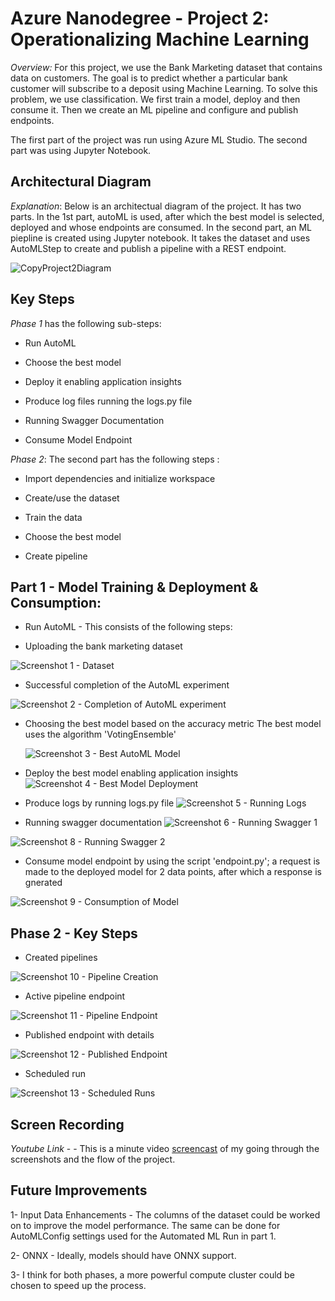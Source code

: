 
# Azure Nanodegree - Project 2: Operationalizing Machine Learning


*Overview:* For this project, we use the Bank Marketing dataset that contains data on customers. The goal is to predict whether a particular bank customer will subscribe to a deposit using Machine Learning. To solve this problem, we use classification. We first train a model, deploy and then consume it. Then we create an ML pipeline and configure and publish endpoints.

The first part of the project was run using Azure ML Studio. The second part was using Jupyter Notebook. 

## Architectural Diagram

*Explanation*: Below is an architectual diagram of the project. It has two parts. In the 1st part, autoML is used, after which the best model is selected, deployed and whose endpoints are consumed. In the second part, an ML piepline is created using Jupyter notebook. It takes the dataset and uses AutoMLStep to create and publish a pipeline with a REST endpoint. 

![CopyProject2Diagram](Images/CopyProject2Diagram.png "Project 2 Diagram")

## Key Steps

*Phase 1* has the following sub-steps: 

- Run AutoML

- Choose the best model

- Deploy it enabling application insights
 
- Produce log files running the logs.py file

- Running Swagger Documentation

- Consume Model Endpoint

*Phase 2*: The second part has the following steps : 

- Import dependencies and initialize workspace

- Create/use the dataset

- Train the data

- Choose the best model

- Create pipeline

## Part 1 - Model Training & Deployment & Consumption:

- Run AutoML - This consists of the following steps:

- Uploading the bank marketing dataset

 ![Screenshot 1 - Dataset](Images/AzureProject2Dataset.png "Project 2 Dataset") 

- Successful completion of the AutoML experiment

 ![Screenshot 2 - Completion of AutoML experiment](Images/AzureProject2AutoMLCompletion.png "AutoML Completed") 


- Choosing the best model based on the accuracy metric
	The best model uses the algorithm 'VotingEnsemble'

  ![Screenshot 3 - Best AutoML Model](Images/AzureProject2AutoMLBestModel.png "AutoML Best Model") 


- Deploy the best model enabling application insights
 ![Screenshot 4 - Best Model Deployment](Images/AzureProject2AutoMLBestModelDeployment.png "Best Model Deployment") 

- Produce logs by running logs.py file
![Screenshot 5 - Running Logs](Images/AzureProject2AutoMLBestModelLogs.png "Running Logs") 
 
- Running swagger documentation
 ![Screenshot 6 - Running Swagger 1](Images/AzureProject2AutoMLBestModelSwaggerSh.png "Running Swagger 1") 
 
 ![Screenshot 8 - Running Swagger 2](Images/AzureProject2AutoMLBestModelSwagger.png "Running Swagger 2") 

- Consume model endpoint by using the script 'endpoint.py'; a request is made to the deployed model for 2 data points, after which a response is gnerated

 ![Screenshot 9 - Consumption of Model](Images/AzureProject2AutoMLEndpointPyExec.png "Consumption of Model") 


## Phase 2 -  Key Steps

- Created pipelines

 ![Screenshot 10 - Pipeline Creation](Images/AzureProject2AutoMLEndpointPyExec.png "Pipeline Creation") 

- Active pipeline endpoint

 ![Screenshot 11 - Pipeline Endpoint](Images/AzureProject2AutoMLPipelineEndpoint.png "Pipeline Endpoint") 
 
- Published endpoint with details

 ![Screenshot 12 - Published Endpoint](Images/AzureProject2AutoMLPublishedPipeline.png "Published Endpoint")
 
- Scheduled run
 
 ![Screenshot 13 - Scheduled Runs](Images/AzureProject2AutoMLPipelines.png "Scheduled Runs")


## Screen Recording
*Youtube Link* -  - This is a minute video [screencast](https://youtu.be/En3n4NFd_kQ) of my going through the screenshots and the flow of the project. 


## Future Improvements 

1- Input Data Enhancements - The columns of the dataset could be worked on to improve the model performance. The same can be done for AutoMLConfig settings used for the Automated ML Run in part 1. 
 
2- ONNX - Ideally, models should have ONNX support.

3- I think for both phases, a more powerful compute cluster could be chosen to speed up the process.


